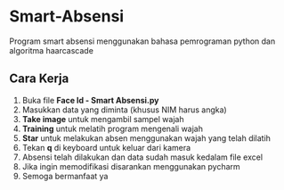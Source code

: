 # Smart-Absensi
Program smart absensi menggunakan bahasa pemrograman python dan algoritma haarcascade

## Cara Kerja
1. Buka file **Face Id - Smart Absensi.py**
2. Masukkan data yang diminta (khusus NIM harus angka)
3. **Take image** untuk mengambil sampel wajah
4. **Training** untuk melatih program mengenali wajah
5. **Star** untuk melakukan absen menggunakan wajah yang telah dilatih
6. Tekan **q** di keyboard untuk keluar dari kamera
7. Absensi telah dilakukan dan data sudah masuk kedalam file excel
8. Jika ingin memodifikasi disarankan menggunakan pycharm
9. Semoga bermanfaat ya
